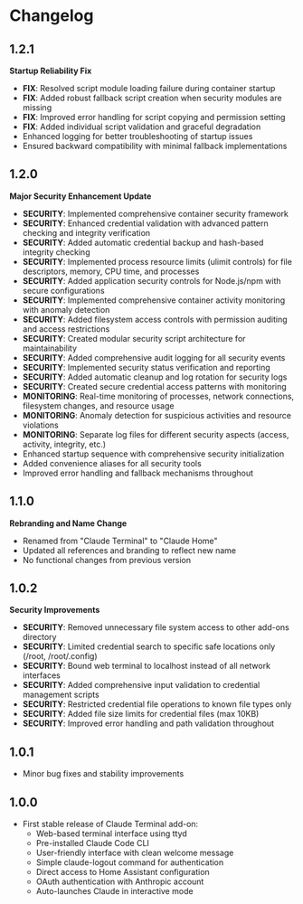 # Changelog

## 1.2.1

**Startup Reliability Fix**
- **FIX**: Resolved script module loading failure during container startup
- **FIX**: Added robust fallback script creation when security modules are missing
- **FIX**: Improved error handling for script copying and permission setting
- **FIX**: Added individual script validation and graceful degradation
- Enhanced logging for better troubleshooting of startup issues
- Ensured backward compatibility with minimal fallback implementations

## 1.2.0

**Major Security Enhancement Update**
- **SECURITY**: Implemented comprehensive container security framework
- **SECURITY**: Enhanced credential validation with advanced pattern checking and integrity verification
- **SECURITY**: Added automatic credential backup and hash-based integrity checking
- **SECURITY**: Implemented process resource limits (ulimit controls) for file descriptors, memory, CPU time, and processes
- **SECURITY**: Added application security controls for Node.js/npm with secure configurations
- **SECURITY**: Implemented comprehensive container activity monitoring with anomaly detection
- **SECURITY**: Added filesystem access controls with permission auditing and access restrictions
- **SECURITY**: Created modular security script architecture for maintainability
- **SECURITY**: Added comprehensive audit logging for all security events
- **SECURITY**: Implemented security status verification and reporting
- **SECURITY**: Added automatic cleanup and log rotation for security logs
- **SECURITY**: Created secure credential access patterns with monitoring
- **MONITORING**: Real-time monitoring of processes, network connections, filesystem changes, and resource usage
- **MONITORING**: Anomaly detection for suspicious activities and resource violations
- **MONITORING**: Separate log files for different security aspects (access, activity, integrity, etc.)
- Enhanced startup sequence with comprehensive security initialization
- Added convenience aliases for all security tools
- Improved error handling and fallback mechanisms throughout

## 1.1.0

**Rebranding and Name Change**
- Renamed from "Claude Terminal" to "Claude Home"
- Updated all references and branding to reflect new name
- No functional changes from previous version

## 1.0.2

**Security Improvements**
- **SECURITY**: Removed unnecessary file system access to other add-ons directory
- **SECURITY**: Limited credential search to specific safe locations only (/root, /root/.config)
- **SECURITY**: Bound web terminal to localhost instead of all network interfaces
- **SECURITY**: Added comprehensive input validation to credential management scripts
- **SECURITY**: Restricted credential file operations to known file types only
- **SECURITY**: Added file size limits for credential files (max 10KB)
- **SECURITY**: Improved error handling and path validation throughout

## 1.0.1

- Minor bug fixes and stability improvements

## 1.0.0

- First stable release of Claude Terminal add-on:
  - Web-based terminal interface using ttyd
  - Pre-installed Claude Code CLI
  - User-friendly interface with clean welcome message
  - Simple claude-logout command for authentication
  - Direct access to Home Assistant configuration
  - OAuth authentication with Anthropic account
  - Auto-launches Claude in interactive mode